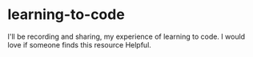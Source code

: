 # learning-to-code
I'll be recording and sharing, my experience of learning to code. I would love if someone finds this resource Helpful.
